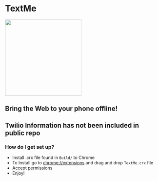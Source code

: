 # TextMe

<img src="https://jaysyko.com/img/sms.png" height=250 width=250>

## Bring the Web to your phone offline!

## Twilio Information has not been included in public repo

### How do I get set up? ###

* Install .crx file found in `Build/` to Chrome
* To Install go to <chrome://extensions> and drag and drop `TextMe.crx` file
* Accept permissions
* Enjoy!


